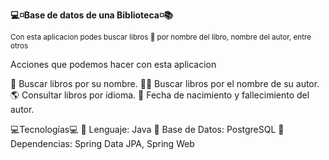 **💻◽Base de datos de una Biblioteca◽📚**

<sub> Con esta aplicacion podes buscar libros 📕 por nombre del libro, nombre del autor, entre otros </sub>

Acciones que podemos hacer con esta aplicacion

📖 Buscar libros por su nombre.
👨‍🏫 Buscar libros por el nombre de su autor.
🌎 Consultar libros por idioma.
📅 Fecha de nacimiento y fallecimiento del autor.

💻Tecnologías💻
🔴 Lenguaje: Java
🔴 Base de Datos: PostgreSQL
🔴 Dependencias: Spring Data JPA, Spring Web


